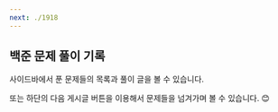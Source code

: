 ```yaml
---
next: ./1918
---
```


## 백준 문제 풀이 기록

사이드바에서 푼 문제들의 목록과 풀이 글을 볼 수 있습니다.

또는 하단의 다음 게시글 버튼을 이용해서 문제들을 넘겨가며 볼 수 있습니다. 😊
